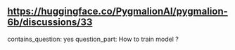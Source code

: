 ## https://huggingface.co/PygmalionAI/pygmalion-6b/discussions/33

contains_question: yes
question_part: How to train model ?